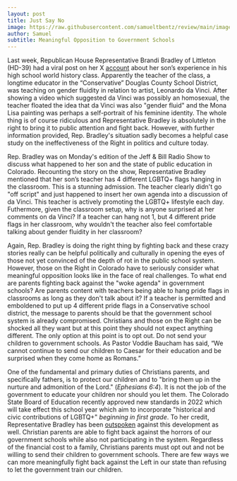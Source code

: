 ```yaml
---
layout: post
title: Just Say No
image: https://raw.githubusercontent.com/samueltbentz/review/main/images/alphabet.jpeg
author: Samuel
subtitle: Meaningful Opposition to Government Schools
---
```


Last week, Republican House Representative Brandi Bradley of Littleton (HD-39) had a viral post on her X [account](https://x.com/bradleyforco/status/1826307043684135239) about her son’s experience in his high school world history class. Apparently the teacher of the class, a longtime educator in the “Conservative” Douglas County School District, was teaching on gender fluidity in relation to artist, Leonardo da Vinci. After showing a video which suggested da Vinci was possibly an homosexual, the teacher floated the idea that da Vinci was also "gender fluid" and the Mona Lisa painting was perhaps a self-portrait of his feminine identity. The whole thing is of course ridiculous and Representative Bradley is absolutely in the right to bring it to public attention and fight back. However, with further information provided, Rep. Bradley's situation sadly becomes a helpful case study on the ineffectiveness of the Right in politics and culture today.

Rep. Bradley was on Monday's edition of the Jeff & Bill Radio Show to discuss what happened to her son and the state of public education in Colorado. Recounting the story on the show, Representative Bradley mentioned that her son’s teacher has 4 different LGBTQ+ flags hanging in the classroom. This is a stunning admission. The teacher clearly didn't go "off script" and just happened to insert her own agenda into a discussion of da Vinci. This teacher is actively promoting the LGBTQ+ lifestyle each day. Futhermore, given the classroom setup, why is anyone surprised at her comments on da Vinci? If a teacher can hang not 1, but 4 different pride flags in her classroom, why wouldn't the teacher also feel comfortable talking about gender fluidity in her classroom?

Again, Rep. Bradley is doing the right thing by fighting back and these crazy stories really can be helpful politically and culturally in opening the eyes of those not yet convinced of the depth of rot in the public school system. However, those on the Right in Colorado have to seriously consider what meaningful opposition looks like in the face of real challenges. To what end are parents fighting back against the "woke agenda" in government schools? Are parents content with teachers being able to hang pride flags in classrooms as long as they don't talk about it? If a teacher is permitted and emboldened to put up 4 different pride flags in a Conservative school district, the message to parents should be that the government school system is already compromised. Christians and those on the Right can be shocked all they want but at this point they should not expect anything different. The only option at this point is to opt out. Do not send your children to government schools. As Pastor Voddie Baucham has said, “We cannot continue to send our children to Caesar for their education and be surprised when they come home as Romans.”

One of the fundamental and primary duties of Christians parents, and specifically fathers, is to protect our children and to "bring them up in the nurture and admonition of the Lord." (*Ephesians 6:4*). It is not the job of the government to educate your children nor should you let them. The Colorado State Board of Education recently approved new standards in 2022 which will take effect this school year which aim to incorporate "historical and civic contributions of LGBTQ+" *beginning in first grade*. To her credit, Representative Bradley has been [outspoken](https://www.dailysignal.com/2024/08/26/parents-outraged-colorados-lgbtq-history-lessons-starting-first-grade-fall/) against this development as well. Christian parents are able to fight back against the horrors of our government schools while also not participating in the system. Regardless of the financial cost to a family, Christians parents must opt out and not be willing to send their children to government schools. There are few ways we can more meaningfully fight back against the Left in our state than refusing to let the government train our children.
